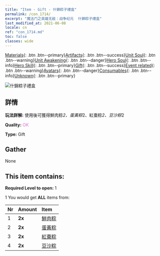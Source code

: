 ```yaml
---
title: "Item - Gift - 什錦粽子禮盒"
permalink: /con_1714/
excerpt: "魔法门之英雄无敌：战争纪元  什錦粽子禮盒"
last_modified_at: 2021-06-08
locale: cn
ref: "con_1714.md"
toc: false
classes: wide
---
```

 [Materials](/ItemsCN/){: .btn .btn--primary}[Artifacts](/ItemsCN/Artifacts/){: .btn .btn--success}[Unit Soul](/ItemsCN/UnitSoul/){: .btn .btn--warning}[Unit Awakening](/ItemsCN/UnitAwakening/){: .btn .btn--danger}[Hero Soul](/ItemsCN/HeroSoul/){: .btn .btn--info}[Hero Skill](/ItemsCN/HeroSkill/){: .btn .btn--primary}[Gift](/ItemsCN/Gift/){: .btn .btn--success}[Event related](/ItemsCN/Events/){: .btn .btn--warning}[Avatars](/ItemsCN/Avatars/){: .btn .btn--danger}[Consumables](/ItemsCN/Consumables/){: .btn .btn--info}[Unknown](/ItemsCN/Unknown/){: .btn .btn--primary}

 ![什錦粽子禮盒](/images/t/i_907330.png)

## 詳情
 **玩法詳解:** 使用後可獲得鮮肉粽*2、蛋黃粽*2、紅棗粽*2、豆沙粽*2

 **Quality:** <span style="color: #DA70D6">OK</span>

 **Type:** Gift

## Gather

  None

## This item contains:

 **Required Level to open:** 1

 1 You would get **ALL** items  from:

  | Nr | Amount |     Item    |
  |:---|:-------|:------------|
  | 1 |  **2x** | [鮮肉粽](/cn/Items/con_542/) |  | 
  | 2 |  **2x** | [蛋黃粽](/cn/Items/con_543/) |  | 
  | 3 |  **2x** | [紅棗粽](/cn/Items/con_544/) |  | 
  | 4 |  **2x** | [豆沙粽](/cn/Items/con_545/) |  | 

